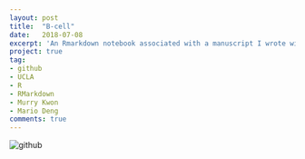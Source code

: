 ```yaml
---
layout: post
title:  "B-cell"
date:   2018-07-08
excerpt: 'An Rmarkdown notebook associated with a manuscript I wrote with Murray Kwon and Mario Deng, titled: "Temporal expression of cytokines and B-cell phenotypes during mechanical circulatory support."'
project: true
tag:
- github
- UCLA
- R
- RMarkdown
- Murry Kwon
- Mario Deng
comments: true
---
```


![github](https://nickwisniewski.com/B-cell)
